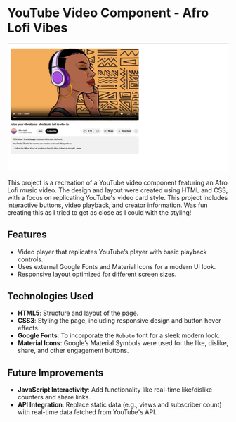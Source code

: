 # YouTube Video Component - Afro Lofi Vibes

![YouTube Video Component Screenshot](./docs/images/youtube-card-screenshot.png)

This project is a recreation of a YouTube video component featuring an Afro Lofi music video. The design and layout were created using HTML and CSS, with a focus on replicating YouTube's video card style. This project includes interactive buttons, video playback, and creator information. Was fun creating this as I tried to get as close as I could with the styling!

## Features

- Video player that replicates YouTube’s player with basic playback controls.
- Uses external Google Fonts and Material Icons for a modern UI look.
- Responsive layout optimized for different screen sizes.

## Technologies Used

- **HTML5**: Structure and layout of the page.
- **CSS3**: Styling the page, including responsive design and button hover effects.
- **Google Fonts**: To incorporate the `Roboto` font for a sleek modern look.
- **Material Icons**: Google’s Material Symbols were used for the like, dislike, share, and other engagement buttons.

## Future Improvements

- **JavaScript Interactivity**: Add functionality like real-time like/dislike counters and share links.
- **API Integration**: Replace static data (e.g., views and subscriber count) with real-time data fetched from YouTube's API.
